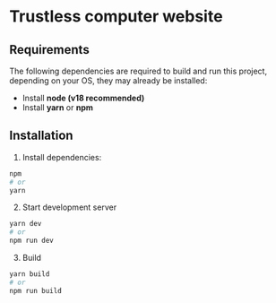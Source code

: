 # Trustless computer website

## Requirements

The following dependencies are required to build and run this project, depending on your OS, they may already be installed:

- Install **node (v18 recommended)**
- Install **yarn** or **npm**

## Installation

1. Install dependencies:

```bash
npm
# or
yarn
```

2. Start development server

```bash
yarn dev
# or
npm run dev
```

3. Build

```bash
yarn build
# or
npm run build
```


